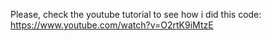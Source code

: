 Please, check the youtube tutorial to see how i did this code: https://www.youtube.com/watch?v=O2rtK9iMtzE
